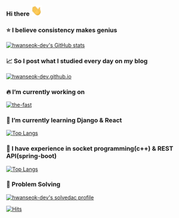 ### Hi there <img src="https://raw.githubusercontent.com/hwanseok-dev/hwanseok-dev/main/wave.gif" width="30px">

### :star: I believe consistency makes genius
[![hwanseok-dev's GitHub stats](https://github-readme-stats.vercel.app/api?username=hwanseok-dev&show_icons=true&count_private=true&hide=contribs)](https://github.com/hwanseok-dev)  

### :chart_with_upwards_trend: So I post what I studied every day on my blog
[![hwanseok-dev.github.io](https://github-readme-stats.vercel.app/api/pin/?username=hwanseok-dev&repo=hwanseok-dev.github.io)](https://hwanseok-dev.github.io/about/)

### :fire: I’m currently working on
[![the-fast](https://github-readme-stats.vercel.app/api/pin/?username=hwanseok-dev&repo=the-fast)](https://github.com/hwanseok-dev/the-fast)  

### :seedling: I’m currently learning Django & React
[![Top Langs](https://github-readme-stats.vercel.app/api/top-langs/?username=hwanseok-dev&exclude_repo=hwanseok-dev.github.io&layout=compact&custom_title=Most%20Used%20Languages%282021~%29)](https://github.com/anuraghazra/github-readme-stats)

### :deciduous_tree: I have experience in socket programming(c++) & REST API(spring-boot)
[![Top Langs](https://github-readme-stats.vercel.app/api/top-langs/?username=niklasjang&exclude_repo=niklasjang.github.io&layout=compact&hide=cmake&custom_title=Most%20Used%20Languages%28~2020%29)](https://github.com/anuraghazra/github-readme-stats)

### :thought_balloon: Problem Solving
[![hwanseok-dev's solvedac profile](http://mazassumnida.wtf/api/v2/generate_badge?boj=hwanseok_dev)](https://solved.ac/profile/hwanseok_dev)  


[![Hits](https://hits.seeyoufarm.com/api/count/incr/badge.svg?url=https%3A%2F%2Fgithub.com%2Fhwanseok-dev&count_bg=%2379C83D&title_bg=%23555555&icon=&icon_color=%23E7E7E7&title=hits&edge_flat=false)](https://hits.seeyoufarm.com)
